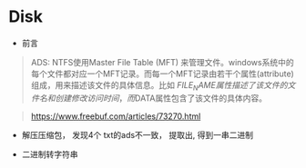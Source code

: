 
# Disk

* 前言

> ADS: NTFS使用Master File Table (MFT) 来管理文件。windows系统中的每个文件都对应一个MFT记录。而每一个MFT记录由若干个属性(attribute)组成，用来描述该文件的具体信息。比如 $FILE_NAME 属性描述了该文件的文件名和创建修改访问时间，而$DATA属性包含了该文件的具体内容。

> https://www.freebuf.com/articles/73270.html

* 解压压缩包， 发现4个 txt的ads不一致， 提取出, 得到一串二进制

* 二进制转字符串
